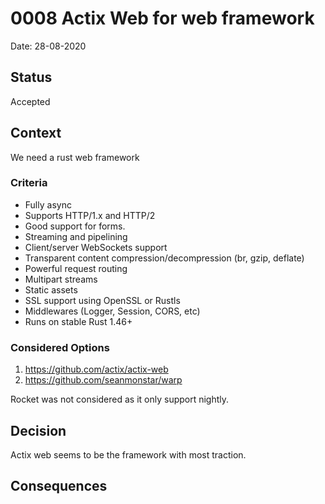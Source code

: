 # 0008 Actix Web for web framework

Date: 28-08-2020

## Status

Accepted

## Context

We need a rust web framework 

### Criteria

* Fully async
* Supports HTTP/1.x and HTTP/2
* Good support for forms.
* Streaming and pipelining
* Client/server WebSockets support
* Transparent content compression/decompression (br, gzip, deflate)
* Powerful request routing
* Multipart streams
* Static assets
* SSL support using OpenSSL or Rustls
* Middlewares (Logger, Session, CORS, etc)
* Runs on stable Rust 1.46+

### Considered Options

1. https://github.com/actix/actix-web
1. https://github.com/seanmonstar/warp

Rocket was not considered as it only support nightly. 

## Decision

Actix web seems to be the framework with most traction.

## Consequences

